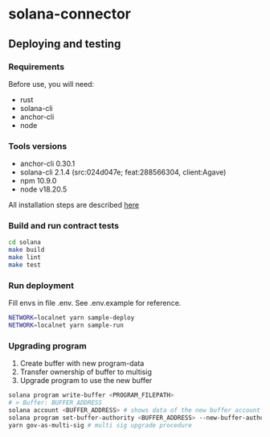 # solana-connector

## Deploying and testing

### Requirements
Before use, you will need:
* rust
* solana-cli
* anchor-cli
* node

### Tools versions
* anchor-cli 0.30.1
* solana-cli 2.1.4 (src:024d047e; feat:288566304, client:Agave)
* npm 10.9.0
* node v18.20.5

All installation steps are described [here](https://solana.com/docs/intro/installation#install-dependencies)

### Build and run contract tests

```sh
cd solana
make build
make lint
make test
```

### Run deployment

Fill envs in file .env. See .env.example for reference.

```sh
NETWORK=localnet yarn sample-deploy
NETWORK=localnet yarn sample-run
```


### Upgrading program

1. Create buffer with new program-data
2. Transfer ownership of buffer to multisig
3. Upgrade program to use the new buffer

```sh
solana program write-buffer <PROGRAM_FILEPATH> 
# > Buffer: BUFFER_ADDRESS
solana account <BUFFER_ADDRESS> # shows data of the new buffer account
solana program set-buffer-authority <BUFFER_ADDRESS> --new-buffer-authority <NEW_BUFFER_AUTHORITY> # NEW_BUFFER_AUTHORITY = Multisig Vault Pda
yarn gov-as-multi-sig # multi sig upgrade procedure
```
